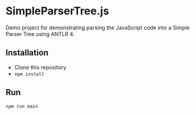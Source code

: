 # SimpleParserTree.js

Demo project for demonstrating parsing the JavaScript code into a Simple Parser Tree using ANTLR 4.

## Installation
- Clone this repository
- `npm install`

## Run

```
npm run main
```